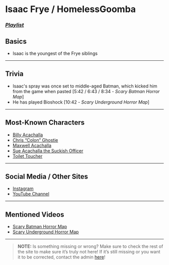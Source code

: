 # Isaac Frye / HomelessGoomba
### [*Playlist*](https://www.youtube.com/playlist?list=PLwljWXtmIKiT2CiL3mPL0IJQEaUG2MZ_f)

## Basics
- Isaac is the youngest of the Frye siblings

----

## Trivia
- Isaac's spray was once set to middle-aged Batman, which kicked him from the game when pasted [5:42 / 6:43 / 8:34 - *Scary Batman Horror Map*]
- He has played Bioshock [10:42 - *Scary Underground Horror Map*]

----

## Most-Known Characters
- [Billy Acachalla](5.Characters/Billy_Acachalla.html)
- [Chris “Colon” Ghostie](5.Characters/Chris_Colon_Ghostie.html)
- [Maxwell Acachalla](5.Characters/Maxwell_Acachalla.html)
- [Sue Acachalla the Suckish Officer](5.Characters/Sue_Acachalla.html)
- [Toilet Toucher](5.Characters/Toilet_Toucher.html)

----

## Social Media / Other Sites
- [Instagram](https://instagram.com/homelessgoombashelter?igshid=1njt88hj687g5)
- [YouTube Channel](https://m.youtube.com/user/IsaacFrye)

----

## Mentioned Videos
- [Scary Batman Horror Map](https://youtu.be/EB9US2_E0J8)
- [Scary Underground Horror Map](https://youtu.be/Hd_KT6KbnHI)

----

> **NOTE:** Is something missing or wrong? Make sure to check the rest of the site to make sure it’s truly not here! If it’s still missing or you want it to be corrected, contact the admin [here](../chapter_2.html)!